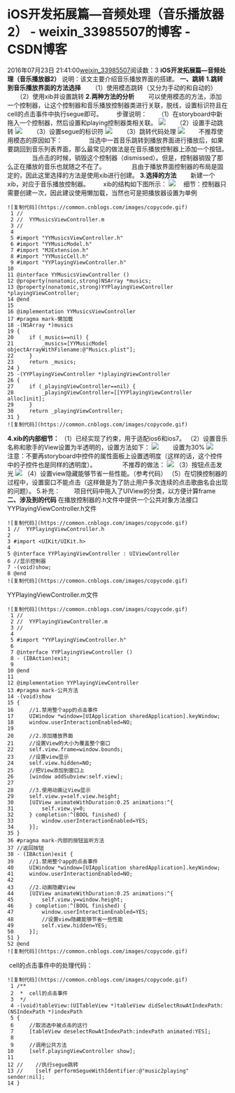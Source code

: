 # iOS开发拓展篇—音频处理（音乐播放器2） - weixin_33985507的博客 - CSDN博客
2016年07月23日 21:41:00[weixin_33985507](https://me.csdn.net/weixin_33985507)阅读数：3
**iOS开发拓展篇—音频处理（音乐播放器2）**
说明：该文主要介绍音乐播放界面的搭建。
**一、跳转**
**1.跳转到音乐播放界面的方法选择**
　　（1）使用模态跳转（又分为手动的和自动的）
　　（2）使用xib并设置跳转
**2.两种方法的分析**
　　可以使用模态的方法，添加一个控制器，让这个控制器和音乐播放控制器类进行关联，脱线，设置标识符且在cell的点击事件中执行segue即可。
　　步骤说明：
　　（1）在storyboard中新拖入一个控制器，然后设置和playing控制器类相关联。
![](https://images0.cnblogs.com/i/450136/201408/131733150454274.png)
　　（2）设置手动跳转
![](https://images0.cnblogs.com/i/450136/201408/131719588894710.png)
　　（3）设置segue的标识符
![](https://images0.cnblogs.com/i/450136/201408/131721273115690.png)
　　（3）跳转代码处理
![](https://images0.cnblogs.com/i/450136/201408/131721342485110.png)
　　不推荐使用模态的原因如下：
　　　　当选中一首音乐跳转到播放界面进行播放后，如果要跳回到音乐列表界面，那么最常见的做法是在音乐播放控制器上添加一个按钮。
　　　　当点击的时候，销毁这个控制器（dismissed）。但是，控制器销毁了那么正在播放的音乐也就随之不在了。
　　　　且由于播放界面控制器的布局是固定的，因此这里选择的方法是使用xib进行创建。
**3.选择的方法**
　　新建一个xib，对应于音乐播放控制器。
　　xib的结构如下图所示：
![](https://images0.cnblogs.com/i/450136/201408/131723400142032.png)
　细节：控制器只需要创建一次，因此建议使用懒加载，当然也可是把播放器设置为单例
```
![复制代码](https://common.cnblogs.com/images/copycode.gif)
 1 //
 2 //  YYMusicsViewController.m
 3 //
 4 
 5 #import "YYMusicsViewController.h"
 6 #import "YYMusicModel.h"
 7 #import "MJExtension.h"
 8 #import "YYMusicCell.h"
 9 #import "YYPlayingViewController.h"
10 
11 @interface YYMusicsViewController ()
12 @property(nonatomic,strong)NSArray *musics;
13 @property(nonatomic,strong)YYPlayingViewController *playingViewController;
14 @end
15 
16 @implementation YYMusicsViewController
17 #pragma mark-懒加载
18 -(NSArray *)musics
19 {
20     if (_musics==nil) {
21         _musics=[YYMusicModel objectArrayWithFilename:@"Musics.plist"];
22     }
23     return _musics;
24 }
25 -(YYPlayingViewController *)playingViewController
26 {
27     if (_playingViewController==nil) {
28         _playingViewController=[[YYPlayingViewController alloc]init];
29     }
30     return _playingViewController;
31 }
![复制代码](https://common.cnblogs.com/images/copycode.gif)
```
**4.xib的内部细节：**
（1）已经实现了约束，用于适配ios6和ios7。
（2）设置音乐名称和歌手的View设置为半透明的，设置方法如下：
![](https://images0.cnblogs.com/i/450136/201408/131726558734735.png)
　　设置为30%
![](https://images0.cnblogs.com/i/450136/201408/131727228113897.png)
　　注意：不要再storyboard中控件的属性面板上设置透明度（这样的话，这个控件中的子控件也是同样的透明度）。
　　　　不推荐的做法：
![](https://images0.cnblogs.com/i/450136/201408/131728225457914.png)
（3）按钮点击发光
![](https://images0.cnblogs.com/i/450136/201408/131728578892511.png)
（4）设置view隐藏能够节省一些性能。（参考代码）
（5）在切换控制器的过程中，设置窗口不能点击（这样做是为了防止用户多次连续的点击歌曲名会出现的问题）。
5.补充：
　　项目代码中拖入了UIView的分类，以方便计算frame
**二、涉及到的代码**
在播放控制器的.h文件中提供一个公共对象方法接口
YYPlayingViewController.h文件
```
![复制代码](https://common.cnblogs.com/images/copycode.gif)
1 //  YYPlayingViewController.h
2 
3 #import <UIKit/UIKit.h>
4 
5 @interface YYPlayingViewController : UIViewController
6 //显示控制器
7 -(void)show;
8 @end
![复制代码](https://common.cnblogs.com/images/copycode.gif)
```
YYPlayingViewController.m文件
```
![复制代码](https://common.cnblogs.com/images/copycode.gif)
 1 //
 2 //  YYPlayingViewController.m
 3 //
 4 
 5 #import "YYPlayingViewController.h"
 6 
 7 @interface YYPlayingViewController ()
 8 - (IBAction)exit;
 9 
10 @end
11 
12 @implementation YYPlayingViewController
13 #pragma mark-公共方法
14 -(void)show
15 {
16     //1.禁用整个app的点击事件
17     UIWindow *window=[UIApplication sharedApplication].keyWindow;
18     window.userInteractionEnabled=NO;
19     
20     //2.添加播放界面
21     //设置View的大小为覆盖整个窗口
22     self.view.frame=window.bounds;
23     //设置view显示
24     self.view.hidden=NO;
25     //把View添加到窗口上
26     [window addSubview:self.view];
27     
28     //3.使用动画让View显示
29     self.view.y=self.view.height;
30     [UIView animateWithDuration:0.25 animations:^{
31         self.view.y=0;
32     } completion:^(BOOL finished) {
33         window.userInteractionEnabled=YES;
34     }];
35 }
36 #pragma mark-内部的按钮监听方法
37 //返回按钮
38 - (IBAction)exit {
39     //1.禁用整个app的点击事件
40     UIWindow *window=[UIApplication sharedApplication].keyWindow;
41     window.userInteractionEnabled=NO;
42     
43     //2.动画隐藏View
44     [UIView animateWithDuration:0.25 animations:^{
45         self.view.y=window.height;
46     } completion:^(BOOL finished) {
47         window.userInteractionEnabled=YES;
48         //设置view隐藏能够节省一些性能
49         self.view.hidden=YES;
50     }];
51 }
52 @end
![复制代码](https://common.cnblogs.com/images/copycode.gif)
```
 cell的点击事件中的处理代码：
```
![复制代码](https://common.cnblogs.com/images/copycode.gif)
 1 /**
 2  *  cell的点击事件
 3  */
 4 -(void)tableView:(UITableView *)tableView didSelectRowAtIndexPath:(NSIndexPath *)indexPath
 5 {
 6     //取消选中被点击的这行
 7     [tableView deselectRowAtIndexPath:indexPath animated:YES];
 8     
 9     //调用公共方法
10     [self.playingViewController show];
11     
12 //    //执行segue跳转
13 //    [self performSegueWithIdentifier:@"music2playing" sender:nil];
14 }
```
